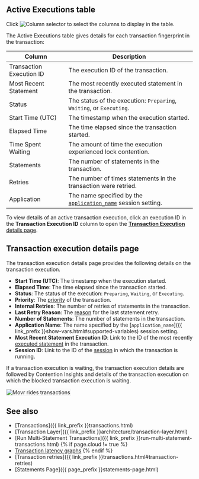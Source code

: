 ## Active Executions table

Click <img src="{{ 'images/common/ui-columns-button.png' | relative_url }}" alt="Column selector" /> to select the columns to display in the table.

The Active Executions table gives details for each transaction fingerprint in the transaction:

Column | Description
-----|------------
Transaction Execution ID | The execution ID of the transaction.
Most Recent Statement | The most recently executed statement in the transaction.
Status | The status of the execution: `Preparing`, `Waiting`, or `Executing`.
Start Time (UTC) | The timestamp when the execution started.
Elapsed Time | The time elapsed since the transaction started.
Time Spent Waiting | The amount of time the execution experienced lock contention.
Statements | The number of statements in the transaction.
Retries | The number of times statements in the transaction were retried.
Application | The name specified by the [`application_name`](show-vars.html#supported-variables) session setting.

To view details of an active transaction execution, click an execution ID in the **Transaction Execution ID** column to open the [**Transaction Execution** details page](#transaction-execution-details-page).

## Transaction execution details page

The transaction execution details page provides the following details on the transaction execution.

- **Start Time (UTC)**: The timestamp when the execution started.
- **Elapsed Time**: The time elapsed since the transaction started.
- **Status**: The status of the execution: `Preparing`, `Waiting`, or `Executing`.
- **Priority**: The [priority](transactions.html#transaction-priorities) of the transaction.
- **Internal Retries**: The number of retries of statements in the transaction.
- **Last Retry Reason**: The [reason](transaction-retry-error-reference.html) for the last statement retry.
- **Number of Statements**: The number of statements in the transaction.
- **Application Name**: The name specified by the [`application_name`]({{ link_prefix }}show-vars.html#supported-variables) session setting.
- **Most Recent Statement Execution ID**: Link to the ID of the most recently [executed statement](ui-statements-page.html#active-executions-table) in the transaction.
- **Session ID**: Link to the ID of the [session](ui-sessions-page.html) in which the transaction is running.

If a transaction execution is waiting, the transaction execution details are followed by Contention Insights and details of the transaction execution on which the blocked transaction execution is waiting.

<img src="{{ 'images/v22.2/waiting-transaction.png' | relative_url }}" alt="Movr rides transactions" style="border:1px solid #eee;max-width:100%" />

## See also

- [Transactions]({{ link_prefix }}transactions.html)
- [Transaction Layer]({{ link_prefix }}architecture/transaction-layer.html)
- [Run Multi-Statement Transactions]({{ link_prefix }}run-multi-statement-transactions.html)
{% if page.cloud != true %}
- [Transaction latency graphs](ui-sql-dashboard.html#transactions)
{% endif %}
- [Transaction retries]({{ link_prefix }}transactions.html#transaction-retries)
- [Statements Page]({{ page_prefix }}statements-page.html)

